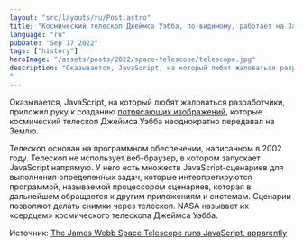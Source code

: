 ```yaml
---
layout: "src/layouts/ru/Post.astro"
title: "Космический телескоп Джеймса Уэбба, по-видимому, работает на JavaScript"
language: "ru"
pubDate: "Sep 17 2022"
tags: ["history"]
heroImage: "/assets/posts/2022/space-telescope/telescope.jpg"
description: "Оказывается, JavaScript, на который любят жаловаться разработчики, приложил руку к созданию [потрясающих изображений](https://www.theverge.com/2022/7/12/23202989/james-webb-space-telescope-first-images-vs-hubbles-epic-shots), которые космический телескоп Джеймса Уэбба неоднократно передавал на Землю. 
"
---
```

Оказывается, JavaScript, на который любят жаловаться разработчики, приложил руку к созданию [потрясающих изображений](https://www.theverge.com/2022/7/12/23202989/james-webb-space-telescope-first-images-vs-hubbles-epic-shots), которые космический телескоп Джеймса Уэбба неоднократно передавал на Землю. 

Телескоп основан на программном обеспечении, написанном в 2002 году. Телескоп не использует веб-браузер, в котором запускает JavaScript напрямую. У него есть множеств JavaScript-сценариев для выполнения определенных задач, которые интерпретируются программой, называемой процессором сценариев, которая в дальнейшем обращается к другим приложениям и системам. Сценарии позволяют делать снимки через телескоп. NASA называет их «сердцем» космического телескопа Джеймса Уэбба.

Источник: [The James Webb Space Telescope runs JavaScript, apparently](https://www.theverge.com/2022/8/18/23206110/james-webb-space-telescope-javascript-jwst-instrument-control)